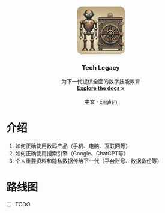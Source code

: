 <div align="center">
  <a href="https://github.com/tech-legacy/tech-legacy">
    <img src="https://github.com/tech-legacy/tech-legacy/blob/dev/assets/icon_256x256.png" alt="Logo" width="128" height="128">
  </a>

  <h3 align="center">Tech Legacy</h3>

  <p align="center">
    为下一代提供全面的数字技能教育
    <br />
    <a href="https://github.com/tech-legacy/tech-legacy"><strong>Explore the docs »</strong></a>
    <br />
    <br />
    <a href="https://github.com/tech-legacy/tech-legacy/blob/dev/README.md">中文</a>
    ·
    <a href="https://github.com/tech-legacy/tech-legacy/blob/dev/README.en-us.md">English</a>
  </p>
</div>

# 介绍

1. 如何正确使用数码产品（手机、电脑、互联网等）
2. 如何正确使用搜索引擎（Google、ChatGPT等）
3. 个人重要资料和隐私数据传给下一代（平台账号、数据备份等）

# 路线图

- [ ] TODO
